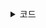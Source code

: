 <details>
<summary>코드</summary>

```python
def solution(n, m, section):
    answer, paint = 0, 0
    
    for s in section:
        if s >= paint:
            paint = s + m
            answer += 1
    
    return answer
```

</details>